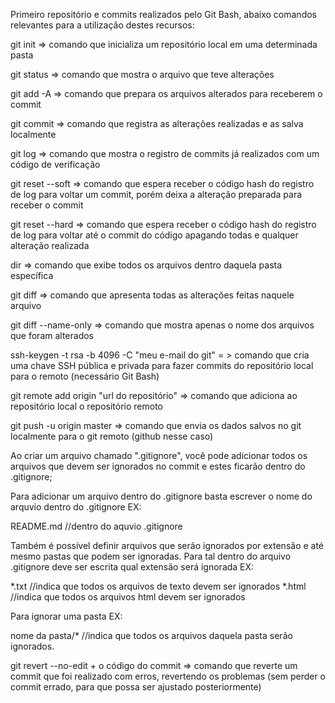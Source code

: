 Primeiro repositório e commits realizados pelo Git Bash, abaixo comandos relevantes para a utilização destes recursos:

git init => comando que inicializa um repositório local em uma determinada pasta

git status => comando que mostra o arquivo que teve alterações 

git add -A => comando que prepara os arquivos alterados para receberem o commit

git commit => comando que registra as alterações realizadas e as salva localmente

git log => comando que mostra o registro de commits já realizados com um código de verificação

git reset --soft => comando que espera receber o código hash do registro de log para voltar um commit, porém deixa a alteração preparada para receber o commit

git reset --hard => comando que espera receber o código hash do registro de log para voltar até o commit do código apagando todas e qualquer alteração realizada

dir => comando que exibe todos os arquivos dentro daquela pasta específica

git diff => comando que apresenta todas as alterações feitas naquele arquivo

git diff --name-only => comando que mostra apenas o nome dos arquivos que foram alterados

ssh-keygen -t rsa -b 4096 -C "meu e-mail do git" = > comando que cria uma chave SSH pública e privada para fazer commits do repositório local para o remoto (necessário Git Bash)

git remote add origin "url do repositório" => comando que adiciona ao repositório local o repositório remoto

git push -u origin master => comando que envia os dados salvos no git localmente para o git remoto (github nesse caso)

Ao criar um arquivo chamado ".gitignore", você pode adicionar todos os arquivos que devem ser ignorados no commit e estes ficarão dentro do .gitignore;

Para adicionar um arquivo dentro do .gitignore basta escrever o nome do arquvio dentro do .gitignore EX:

README.md //dentro do aquvio .gitignore

Também é possível definir arquivos que serão ignorados por extensão e até mesmo pastas que podem ser ignoradas. 
Para tal dentro do arquivo .gitignore deve ser escrita qual extensão será ignorada EX:

*.txt //indica que todos os arquivos de texto devem ser ignorados
*.html //indica que todos os arquivos html devem ser ignorados

Para ignorar uma pasta EX:

nome da pasta/* //indica que todos os arquivos daquela pasta serão ignorados.

git revert --no-edit + o código do commit => comando que reverte um commit que foi realizado com erros, revertendo os problemas (sem perder o commit errado, para que possa ser ajustado posteriormente)